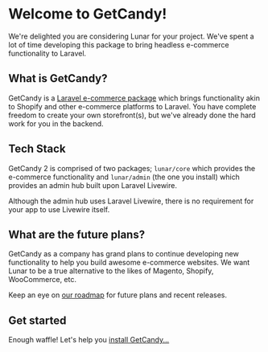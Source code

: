 # Welcome to GetCandy!

We're delighted you are considering Lunar for your project. We've spent a lot of time developing this package to bring headless e-commerce functionality to Laravel.

## What is GetCandy?

GetCandy is a [Laravel e-commerce package](https://lunarphp.io/) which brings functionality akin to Shopify and other e-commerce platforms to Laravel. You have complete freedom to create your own storefront(s), but we've already done the hard work for you in the backend.

## Tech Stack

GetCandy 2 is comprised of two packages; `lunar/core` which provides the e-commerce functionality and `lunar/admin` (the one you install) which provides an admin hub built upon Laravel Livewire.

Although the admin hub uses Laravel Livewire, there is no requirement for your app to use Livewire itself.

## What are the future plans?

GetCandy as a company has grand plans to continue developing new functionality to help you build awesome e-commerce websites. We want Lunar to be a true alternative to the likes of Magento, Shopify, WooCommerce, etc.

Keep an eye on [our roadmap](https://github.com/orgs/lunarphp/projects/5) for future plans and recent releases.

## Get started

Enough waffle! Let's help you [install GetCandy...](/installation.html)